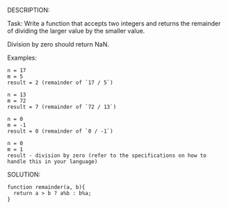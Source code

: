 DESCRIPTION:

Task:
Write a function that accepts two integers and returns the remainder of dividing the larger value by the smaller value.

Division by zero should return NaN.

Examples:
```
n = 17
m = 5
result = 2 (remainder of `17 / 5`)

n = 13
m = 72
result = 7 (remainder of `72 / 13`)

n = 0
m = -1
result = 0 (remainder of `0 / -1`)

n = 0
m = 1
result - division by zero (refer to the specifications on how to handle this in your language)
```

SOLUTION:
```
function remainder(a, b){
  return a > b ? a%b : b%a;
}
```
